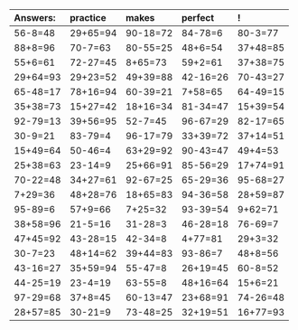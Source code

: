 | Answers: | practice | makes | perfect | ! |
| :--- | :--- | :--- | :--- | :--- |
| 56-8=48 | 29+65=94 | 90-18=72 | 84-78=6 | 80-3=77 | 
| 88+8=96 | 70-7=63 | 80-55=25 | 48+6=54 | 37+48=85 | 
| 55+6=61 | 72-27=45 | 8+65=73 | 59+2=61 | 37+38=75 | 
| 29+64=93 | 29+23=52 | 49+39=88 | 42-16=26 | 70-43=27 | 
| 65-48=17 | 78+16=94 | 60-39=21 | 7+58=65 | 64-49=15 | 
| 35+38=73 | 15+27=42 | 18+16=34 | 81-34=47 | 15+39=54 | 
| 92-79=13 | 39+56=95 | 52-7=45 | 96-67=29 | 82-17=65 | 
| 30-9=21 | 83-79=4 | 96-17=79 | 33+39=72 | 37+14=51 | 
| 15+49=64 | 50-46=4 | 63+29=92 | 90-43=47 | 49+4=53 | 
| 25+38=63 | 23-14=9 | 25+66=91 | 85-56=29 | 17+74=91 | 
| 70-22=48 | 34+27=61 | 92-67=25 | 65-29=36 | 95-68=27 | 
| 7+29=36 | 48+28=76 | 18+65=83 | 94-36=58 | 28+59=87 | 
| 95-89=6 | 57+9=66 | 7+25=32 | 93-39=54 | 9+62=71 | 
| 38+58=96 | 21-5=16 | 31-28=3 | 46-28=18 | 76-69=7 | 
| 47+45=92 | 43-28=15 | 42-34=8 | 4+77=81 | 29+3=32 | 
| 30-7=23 | 48+14=62 | 39+44=83 | 93-86=7 | 48+8=56 | 
| 43-16=27 | 35+59=94 | 55-47=8 | 26+19=45 | 60-8=52 | 
| 44-25=19 | 23-4=19 | 63-55=8 | 48+16=64 | 15+6=21 | 
| 97-29=68 | 37+8=45 | 60-13=47 | 23+68=91 | 74-26=48 | 
| 28+57=85 | 30-21=9 | 73-48=25 | 32+19=51 | 16+77=93 | 
